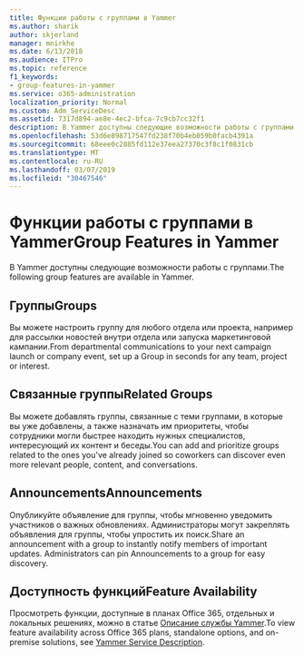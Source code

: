 ```yaml
---
title: Функции работы с группами в Yammer
ms.author: sharik
author: skjerland
manager: mnirkhe
ms.date: 6/13/2018
ms.audience: ITPro
ms.topic: reference
f1_keywords:
- group-features-in-yammer
ms.service: o365-administration
localization_priority: Normal
ms.custom: Adm_ServiceDesc
ms.assetid: 7317d894-ae8e-4ec2-bfca-7c9cb7cc32f1
description: В Yammer доступны следующие возможности работы с группами.
ms.openlocfilehash: 53d6e898717547fd238f70b4eb059b0facb4391a
ms.sourcegitcommit: 68eee0c2885fd112e37eea27370c3f8c1f0831cb
ms.translationtype: MT
ms.contentlocale: ru-RU
ms.lasthandoff: 03/07/2019
ms.locfileid: "30467546"
---
```

# <a name="group-features-in-yammer"></a><span data-ttu-id="d64dc-103">Функции работы с группами в Yammer</span><span class="sxs-lookup"><span data-stu-id="d64dc-103">Group Features in Yammer</span></span>

<span data-ttu-id="d64dc-104">В Yammer доступны следующие возможности работы с группами.</span><span class="sxs-lookup"><span data-stu-id="d64dc-104">The following group features are available in Yammer.</span></span>
  
## <a name="groups"></a><span data-ttu-id="d64dc-105">Группы</span><span class="sxs-lookup"><span data-stu-id="d64dc-105">Groups</span></span>
<span data-ttu-id="d64dc-106"><a name="bkmk_Groups"> </a></span><span class="sxs-lookup"><span data-stu-id="d64dc-106"></span></span>

<span data-ttu-id="d64dc-107">Вы можете настроить группу для любого отдела или проекта, например для рассылки новостей внутри отдела или запуска маркетинговой кампании.</span><span class="sxs-lookup"><span data-stu-id="d64dc-107">From departmental communications to your next campaign launch or company event, set up a Group in seconds for any team, project or interest.</span></span>
  
## <a name="related-groups"></a><span data-ttu-id="d64dc-108">Связанные группы</span><span class="sxs-lookup"><span data-stu-id="d64dc-108">Related Groups</span></span>
<span data-ttu-id="d64dc-109"><a name="bkmk_RelatedGroups"> </a></span><span class="sxs-lookup"><span data-stu-id="d64dc-109"></span></span>

<span data-ttu-id="d64dc-110">Вы можете добавлять группы, связанные с теми группами, в которые вы уже добавлены, а также назначать им приоритеты, чтобы сотрудники могли быстрее находить нужных специалистов, интересующий их контент и беседы.</span><span class="sxs-lookup"><span data-stu-id="d64dc-110">You can add and prioritize groups related to the ones you've already joined so coworkers can discover even more relevant people, content, and conversations.</span></span>
  
## <a name="announcements"></a><span data-ttu-id="d64dc-111">Announcements</span><span class="sxs-lookup"><span data-stu-id="d64dc-111">Announcements</span></span>
<span data-ttu-id="d64dc-112"><a name="bkmk_Announcements"> </a></span><span class="sxs-lookup"><span data-stu-id="d64dc-112"></span></span>

<span data-ttu-id="d64dc-p101">Опубликуйте объявление для группы, чтобы мгновенно уведомить участников о важных обновлениях. Администраторы могут закреплять объявления для группы, чтобы упростить их поиск.</span><span class="sxs-lookup"><span data-stu-id="d64dc-p101">Share an announcement with a group to instantly notify members of important updates. Administrators can pin Announcements to a group for easy discovery.</span></span>
  
## <a name="feature-availability"></a><span data-ttu-id="d64dc-115">Доступность функций</span><span class="sxs-lookup"><span data-stu-id="d64dc-115">Feature Availability</span></span>
<span data-ttu-id="d64dc-116"><a name="bkmk_Announcements"> </a></span><span class="sxs-lookup"><span data-stu-id="d64dc-116"></span></span>

<span data-ttu-id="d64dc-117">Просмотреть функции, доступные в планах Office 365, отдельных и локальных решениях, можно в статье [Описание службы Yammer](yammer-service-description.md).</span><span class="sxs-lookup"><span data-stu-id="d64dc-117">To view feature availability across Office 365 plans, standalone options, and on-premise solutions, see [Yammer Service Description](yammer-service-description.md).</span></span>
  

